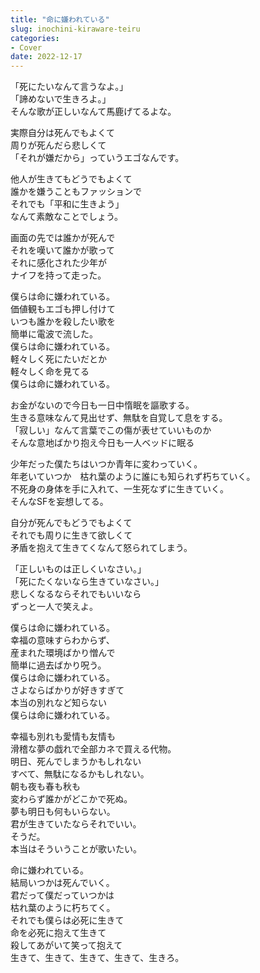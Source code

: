 ```yaml
---
title: "命に嫌われている"
slug: inochini-kiraware-teiru
categories:
- Cover
date: 2022-12-17
---
```


「死にたいなんて言うなよ。」  
「諦めないで生きろよ。」  
そんな歌が正しいなんて馬鹿げてるよな。  

実際自分は死んでもよくて  
周りが死んだら悲しくて  
「それが嫌だから」っていうエゴなんです。  

他人が生きてもどうでもよくて  
誰かを嫌うこともファッションで  
それでも「平和に生きよう」  
なんて素敵なことでしょう。  

画面の先では誰かが死んで  
それを嘆いて誰かが歌って  
それに感化された少年が  
ナイフを持って走った。  

僕らは命に嫌われている。  
価値観もエゴも押し付けて  
いつも誰かを殺したい歌を  
簡単に電波で流した。  
僕らは命に嫌われている。  
軽々しく死にたいだとか  
軽々しく命を見てる  
僕らは命に嫌われている。  

お金がないので今日も一日中惰眠を謳歌する。  
生きる意味なんて見出せず、無駄を自覚して息をする。  
「寂しい」なんて言葉でこの傷が表せていいものか  
そんな意地ばかり抱え今日も一人ベッドに眠る  

少年だった僕たちはいつか青年に変わっていく。  
年老いていつか　枯れ葉のように誰にも知られず朽ちていく。  
不死身の身体を手に入れて、一生死なずに生きていく。  
そんなSFを妄想してる。  

自分が死んでもどうでもよくて  
それでも周りに生きて欲しくて  
矛盾を抱えて生きてくなんて怒られてしまう。  

「正しいものは正しくいなさい。」  
「死にたくないなら生きていなさい。」  
悲しくなるならそれでもいいなら  
ずっと一人で笑えよ。  

僕らは命に嫌われている。  
幸福の意味すらわからず、  
産まれた環境ばかり憎んで  
簡単に過去ばかり呪う。  
僕らは命に嫌われている。  
さよならばかりが好きすぎて  
本当の別れなど知らない  
僕らは命に嫌われている。  

幸福も別れも愛情も友情も  
滑稽な夢の戯れで全部カネで買える代物。  
明日、死んでしまうかもしれない  
すべて、無駄になるかもしれない。  
朝も夜も春も秋も  
変わらず誰かがどこかで死ぬ。  
夢も明日も何もいらない。  
君が生きていたならそれでいい。  
そうだ。  
本当はそういうことが歌いたい。  

命に嫌われている。  
結局いつかは死んでいく。  
君だって僕だっていつかは  
枯れ葉のように朽ちてく。  
それでも僕らは必死に生きて  
命を必死に抱えて生きて  
殺してあがいて笑って抱えて  
生きて、生きて、生きて、生きて、生きろ。  